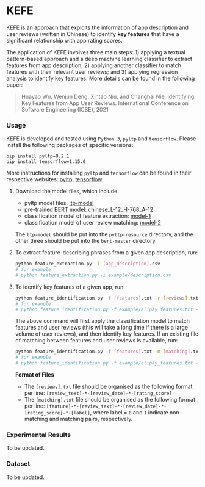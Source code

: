 # KEFE

KEFE is an approach that exploits the information of app description and user reviews (written in Chinese) to identify **key features** that have a significant relationship with app rating scores. 

The application of KEFE involves three main steps: 1) applying a textual pattern-based approach and a deep machine learning classifier to extract features from app description; 2) applying another classifier to match features with their relevant user reviews; and 3) applying regression analysis to identify key features. More details can be found in the following paper:

> Huayao Wu, Wenjun Deng, Xintao Niu, and Changhai Nie. Identifying Key Features from App User Reviews. International Conference on Software Engineering (ICSE), 2021



### Usage

KEFE is developed and tested using `Python 3`, `pyltp` and `tensorflow`. Please install the following packages of specific versions:

```
pip install pyltp=0.2.1
pip install tensorflow=1.15.0
```

More instructions for installing  `pyltp` and `tensorflow` can be found in their respective websites: [pyltp](https://github.com/HIT-SCIR/pyltp), [tensorflow](https://github.com/tensorflow/tensorflow).



1. Download the model files, which include:

   * pyltp model files: [ltp-model]()
   * pre-trained BERT model: [chinese_L-12_H-768_A-12]()
   * classification model of feature extraction: [model-1]()
   * classification model of user review matching: [model-2]()

   The `ltp-model` should be put into the `pyltp-resource` directory, and the other three should be put into the `bert-master` directory.



2. To extract feature-describing phrases from a given app description, run:

   ```bash
   python feature_extraction.py -i [app_description].csv
   # for example
   # python feature_extraction.py -i example/description.csv
   ```

   

3. To identify key features of a given app, run:

   ```bash
   python feature_identification.py -f [features].txt -r [reviews].txt
   # for example
   # python feature_identification.py -f example/alipay_features.txt -r example/alipay_reviews.txt
   ```

   The above command will first apply the classification model to match features and user reviews (this will take a long time if there is a large volume of user reviews), and then identify key features. If an existing file of matching between features and user reviews is available, run:

   ```bash
   python feature_identification.py -f [features].txt -m [matching].txt
   # for example
   # python feature_identification.py -f example/alipay_features.txt -m example/alipay_matching.txt
   ```

   **Format of Files**

   * The `[reviews].txt` file should be organised as the following format per line: `[review_text]-*-[review_date]-*-[rating_score]`
   * The `[matching].txt` file should be organised as the following format per line: `[feature]-*-[review_text]-*-[review_date]-*-[rating_score]-*-[label]`, where label = `0` and `1` indicate non-matching and matching pairs, respectively.



### Experimental Results

To be updated.


### Dataset

To be updated.
